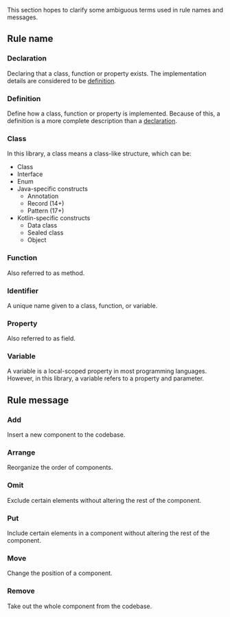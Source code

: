 This section hopes to clarify some ambiguous terms used in rule names and
messages.

## Rule name

### Declaration

Declaring that a class, function or property exists. The implementation details
are considered to be [definition](#definition).

### Definition

Define how a class, function or property is implemented. Because of this, a
definition is a more complete description than a [declaration](#declaration).

### Class

In this library, a class means a class-like structure, which can be:

- Class
- Interface
- Enum
- Java-specific constructs
    - Annotation
    - Record (14+)
    - Pattern (17+)
- Kotlin-specific constructs
    - Data class
    - Sealed class
    - Object

### Function

Also referred to as method.

### Identifier

A unique name given to a class, function, or variable.

### Property

Also referred to as field.

### Variable

A variable is a local-scoped property in most programming languages. However,
in this library, a variable refers to a property and parameter.

## Rule message

### Add

Insert a new component to the codebase.

### Arrange

Reorganize the order of components.

### Omit

Exclude certain elements without altering the rest of the component.

### Put

Include certain elements in a component without altering the rest of the
component.

### Move

Change the position of a component.

### Remove

Take out the whole component from the codebase.
